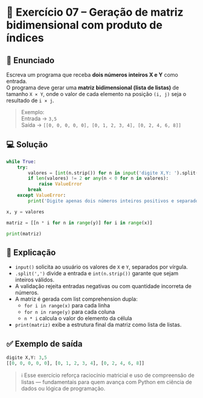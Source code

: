 # 🐍 Exercício 07 – Geração de matriz bidimensional com produto de índices

## 🧩 Enunciado

Escreva um programa que receba **dois números inteiros X e Y** como entrada.  
O programa deve gerar uma **matriz bidimensional (lista de listas)** de tamanho `X × Y`, onde o valor de cada elemento na posição `(i, j)` seja o resultado de `i × j`.

> Exemplo:  
Entrada → `3,5`  
Saída → `[[0, 0, 0, 0, 0], [0, 1, 2, 3, 4], [0, 2, 4, 6, 8]]`

## 💻 Solução

```python
while True:
    try:
        valores = [int(n.strip()) for n in input('digite X,Y: ').split(',')]
        if len(valores) != 2 or any(n < 0 for n in valores):
            raise ValueError
        break
    except ValueError:
        print('Digite apenas dois números inteiros positivos e separados por vírgula.')

x, y = valores

matriz = [[n * i for n in range(y)] for i in range(x)]

print(matriz)
```

## 🧠 Explicação

- `input()` solicita ao usuário os valores de `X` e `Y`, separados por vírgula.
- `.split(',')` divide a entrada e `int(n.strip())` garante que sejam inteiros válidos.
- A validação rejeita entradas negativas ou com quantidade incorreta de números.
- A matriz é gerada com list comprehension dupla:
  - `for i in range(x)` para cada linha
  - `for n in range(y)` para cada coluna
  - `n * i` calcula o valor do elemento da célula
- `print(matriz)` exibe a estrutura final da matriz como lista de listas.

## ✅ Exemplo de saída

```python
digite X,Y: 3,5
[[0, 0, 0, 0, 0], [0, 1, 2, 3, 4], [0, 2, 4, 6, 8]]
```

> ℹ️ Esse exercício reforça raciocínio matricial e uso de compreensão de listas — fundamentais para quem avança com Python em ciência de dados ou lógica de programação.